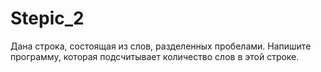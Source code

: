 # Stepic_2
Дана строка, состоящая из слов, разделенных пробелами. Напишите программу, которая подсчитывает количество слов в этой строке.
